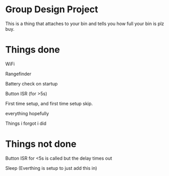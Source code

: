 # Group Design Project 
This is a thing that attaches to your bin and tells you how full your bin is plz buy.


# Things done
WiFi

Rangefinder 

Battery check on startup

Button ISR (for >5s) 

First time setup, and first time setup skip.

everything hopefully

Things i forgot i did
# Things not done
Button ISR for <5s is called but the delay times out

Sleep (Everthing is setup to just add this in)

